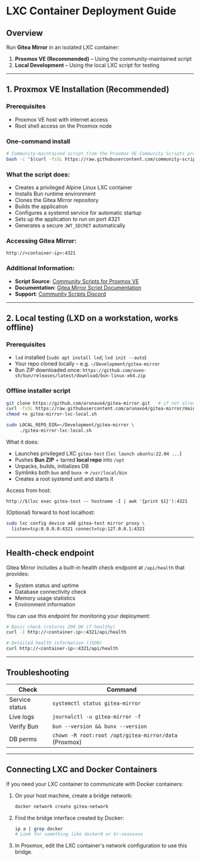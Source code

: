 # LXC Container Deployment Guide

## Overview
Run **Gitea Mirror** in an isolated LXC container:

1. **Proxmox VE (Recommended)** – Using the community-maintained script
2. **Local Development** – Using the local LXC script for testing

---

## 1. Proxmox VE Installation (Recommended)

### Prerequisites
* Proxmox VE host with internet access
* Root shell access on the Proxmox node

### One-command install

```bash
# Community-maintained script from the Proxmox VE Community Scripts project
bash -c "$(curl -fsSL https://raw.githubusercontent.com/community-scripts/ProxmoxVE/main/ct/gitea-mirror.sh)"
```

### What the script does:

* Creates a privileged Alpine Linux LXC container
* Installs Bun runtime environment
* Clones the Gitea Mirror repository
* Builds the application
* Configures a systemd service for automatic startup
* Sets up the application to run on port 4321
* Generates a secure `JWT_SECRET` automatically

### Accessing Gitea Mirror:

```
http://<container-ip>:4321
```

### Additional Information:
* **Script Source**: [Community Scripts for Proxmox VE](https://github.com/community-scripts/ProxmoxVE)
* **Documentation**: [Gitea Mirror Script Documentation](https://community-scripts.github.io/ProxmoxVE/scripts?id=gitea-mirror)
* **Support**: [Community Scripts Discord](https://discord.gg/fiXVvSHnBU)

---

## 2. Local testing (LXD on a workstation, works offline)

### Prerequisites

* `lxd` installed (`sudo apt install lxd`; `lxd init --auto`)
* Your repo cloned locally – e.g. `~/Development/gitea-mirror`
* Bun ZIP downloaded once:
  `https://github.com/oven-sh/bun/releases/latest/download/bun-linux-x64.zip`

### Offline installer script

```bash
git clone https://github.com/arunavo4/gitea-mirror.git   # if not already
curl -fsSL https://raw.githubusercontent.com/arunavo4/gitea-mirror/main/scripts/gitea-mirror-lxc-local.sh -o gitea-mirror-lxc-local.sh
chmod +x gitea-mirror-lxc-local.sh

sudo LOCAL_REPO_DIR=~/Development/gitea-mirror \
     ./gitea-mirror-lxc-local.sh
```

What it does:

* Launches privileged LXC `gitea-test` (`lxc launch ubuntu:22.04 ...`)
* Pushes **Bun ZIP** + tarred **local repo** into `/opt`
* Unpacks, builds, initializes DB
* Symlinks both `bun` and `bunx` → `/usr/local/bin`
* Creates a root systemd unit and starts it

Access from host:

```
http://$(lxc exec gitea-test -- hostname -I | awk '{print $1}'):4321
```

(Optional) forward to host localhost:

```bash
sudo lxc config device add gitea-test mirror proxy \
  listen=tcp:0.0.0.0:4321 connect=tcp:127.0.0.1:4321
```

---

## Health-check endpoint

Gitea Mirror includes a built-in health check endpoint at `/api/health` that provides:

- System status and uptime
- Database connectivity check
- Memory usage statistics
- Environment information

You can use this endpoint for monitoring your deployment:

```bash
# Basic check (returns 200 OK if healthy)
curl -I http://<container-ip>:4321/api/health

# Detailed health information (JSON)
curl http://<container-ip>:4321/api/health
```

---

## Troubleshooting

| Check          | Command                                               |
| -------------- | ----------------------------------------------------- |
| Service status | `systemctl status gitea-mirror`                       |
| Live logs      | `journalctl -u gitea-mirror -f`                       |
| Verify Bun     | `bun --version && bunx --version`                     |
| DB perms       | `chown -R root:root /opt/gitea-mirror/data` (Proxmox) |

---

## Connecting LXC and Docker Containers

If you need your LXC container to communicate with Docker containers:

1. On your host machine, create a bridge network:
   ```bash
   docker network create gitea-network
   ```

2. Find the bridge interface created by Docker:
   ```bash
   ip a | grep docker
   # Look for something like docker0 or br-xxxxxxxx
   ```

3. In Proxmox, edit the LXC container's network configuration to use this bridge.
